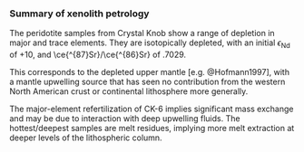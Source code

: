 ### Summary of xenolith petrology

The peridotite samples from Crystal Knob show a range of depletion in
major and trace elements. They are isotopically depleted, with an
initial $\epsilon_\mathrm{Nd}$ of +10, and \ce{^{87}Sr}/\ce{^{86}Sr} of .7029.

This corresponds to the depleted upper mantle [e.g. @Hofmann1997], with a
mantle upwelling source that has seen no contribution from the western
North American crust or continental lithosphere more generally.

The major-element refertilization of CK-6 implies significant mass
exchange and may be due to interaction with deep upwelling fluids.
The hottest/deepest samples are melt residues,
implying more melt extraction at deeper levels of the
lithospheric column.

